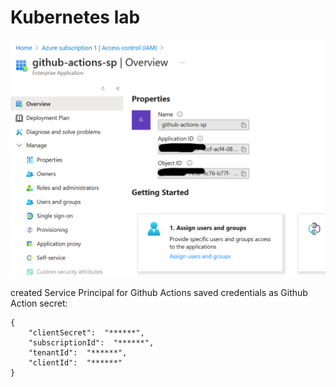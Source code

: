 # Kubernetes lab

![Architecture](images/scr0222.png)

created Service Principal for Github Actions
saved credentials as Github Action secret:

```
{
    "clientSecret":  "******",
    "subscriptionId":  "******",
    "tenantId":  "******",
    "clientId":  "******"
}
```
